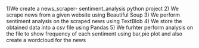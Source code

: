 1)We create a news_scraper- sentiment_analysis python project
2) We scrape news from a given website using Beautiful Soup
3) We perform sentiment analysis on the scraped news using TextBlob
4) We store the obtained data into a csv file using Pandas
5) We furhter perform analysis on the file to show frequency of each sentiment using bar,pie plot and also create a wordcloud for the news
